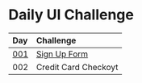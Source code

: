 # Daily UI Challenge


| Day | Challenge |
|:--- |:--- |
|[001](png/dailyui-001-signup.png) | [Sign Up Form](png/dailyui-001-signup.png) |
| 002 | Credit Card Checkoyt |
